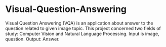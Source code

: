 # Visual-Question-Answering

Visual Question Answering (VQA) is an application about answer to the question related to given image topic. This project concerned two fields of study: Computer Vision and Natural Language Processing. Input is image, question. Output: Answer.

